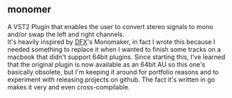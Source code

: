 monomer
---

A VST2 Plugin that enables the user to convert stereo signals to mono and/or swap the left and right channels.  
It's heavily inspired by [DFX]()'s Monomaker, in fact I wrote this because I needed something to replace it when I wanted to finish some tracks on a macbook that didn't support 64bit plugins. Since starting this, I've learned that the original plugin is now available as an 64bit AU so this one's basically obsolete, but I'm keeping it around for portfolio reasons and to experiment with releasing projects on github.
The fact it's written in go makes it very and even cross-compilable.
